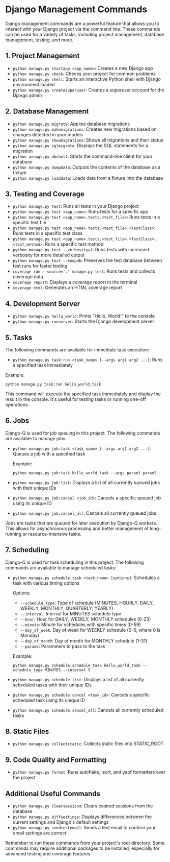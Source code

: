 # Django Management Commands

Django management commands are a powerful feature that allows you to interact with your Django project via the command line. These commands can be used for a variety of tasks, including project management, database management, testing, and more.

## 1. Project Management

- `python manage.py startapp <app_name>`: Creates a new Django app
- `python manage.py check`: Checks your project for common problems
- `python manage.py shell`: Starts an interactive Python shell with Django environment loaded
- `python manage.py createsuperuser`: Creates a superuser account for the Django admin

## 2. Database Management

- `python manage.py migrate`: Applies database migrations
- `python manage.py makemigrations`: Creates new migrations based on changes detected in your models
- `python manage.py showmigrations`: Shows all migrations and their status
- `python manage.py sqlmigrate`: Displays the SQL statements for a migration
- `python manage.py dbshell`: Starts the command-line client for your database
- `python manage.py dumpdata`: Outputs the contents of the database as a fixture
- `python manage.py loaddata`: Loads data from a fixture into the database

## 3. Testing and Coverage

- `python manage.py test`: Runs all tests in your Django project
- `python manage.py test <app_name>`: Runs tests for a specific app
- `python manage.py test <app_name>.tests.<test_file>`: Runs tests in a specific test file
- `python manage.py test <app_name>.tests.<test_file>.<TestClass>`: Runs tests in a specific test class
- `python manage.py test <app_name>.tests.<test_file>.<TestClass>.<test_method>`: Runs a specific test method
- `python manage.py test --verbosity=2`: Runs tests with increased verbosity for more detailed output
- `python manage.py test --keepdb`: Preserves the test database between test runs for faster testing
- `coverage run --source='.' manage.py test`: Runs tests and collects coverage data
- `coverage report`: Displays a coverage report in the terminal
- `coverage html`: Generates an HTML coverage report

## 4. Development Server

- `python manage.py hello_world`: Prints "Hello, World!" to the console
- `python manage.py runserver`: Starts the Django development server


## 5. Tasks

The following commands are available for immediate task execution:

- `python manage.py task:run <task_name> [--args arg1 arg2 ...]`: Runs a specified task immediately

Example:
```
python manage.py task:run hello_world_task
```

This command will execute the specified task immediately and display the result in the console. It's useful for testing tasks or running one-off operations.

## 6. Jobs

Django-Q is used for job queuing in this project. The following commands are available to manage jobs:

- `python manage.py job:task <task_name> [--args arg1 arg2 ...]`: Queues a job with a specified task

    Example:
    ```
    python manage.py job:task hello_world_task --args param1 param2
    ```

- `python manage.py job:list`: Displays a list of all currently queued jobs with their unique IDs

- `python manage.py job:cancel <job_id>`: Cancels a specific queued job using its unique ID

- `python manage.py job:cancel_all`: Cancels all currently queued jobs

Jobs are tasks that are queued for later execution by Django-Q workers. This allows for asynchronous processing and better management of long-running or resource-intensive tasks.


## 7. Scheduling

Django-Q is used for task scheduling in this project. The following commands are available to manage scheduled tasks:

- `python manage.py schedule:task <task_name> [options]`: Schedules a task with various timing options

    Options:
    - `--schedule_type`: Type of schedule (MINUTES, HOURLY, DAILY, WEEKLY, MONTHLY, QUARTERLY, YEARLY)
    - `--interval`: Interval for MINUTES schedule type
    - `--hour`: Hour for DAILY, WEEKLY, MONTHLY schedules (0-23)
    - `--minute`: Minute for schedules with specific times (0-59)
    - `--day_of_week`: Day of week for WEEKLY schedule (0-6, where 0 is Monday)
    - `--day_of_month`: Day of month for MONTHLY schedule (1-31)
    - `--params`: Parameters to pass to the task

    Example:
    ```
    python manage.py schedule:schedule_task hello_world_task --schedule_type MINUTES --interval 5
    ```

- `python manage.py schedule:list`: Displays a list of all currently scheduled tasks with their unique IDs

- `python manage.py schedule:cancel <task_id>`: Cancels a specific scheduled task using its unique ID

- `python manage.py schedule:cancel_all`: Cancels all currently scheduled tasks


## 8. Static Files

- `python manage.py collectstatic`: Collects static files into STATIC_ROOT


## 9. Code Quality and Formatting

- `python manage.py format`: Runs autoflake, isort, and yapf formatters over the project

## Additional Useful Commands

- `python manage.py clearsessions`: Clears expired sessions from the database
- `python manage.py diffsettings`: Displays differences between the current settings and Django's default settings
- `python manage.py sendtestemail`: Sends a test email to confirm your email settings are correct

Remember to run these commands from your project's root directory. Some commands may require additional packages to be installed, especially for advanced testing and coverage features.

